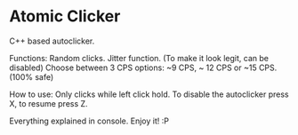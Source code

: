# Atomic Clicker
C++ based autoclicker.

Functions:
Random clicks.
Jitter function. (To make it look legit, can be disabled)
Choose between 3 CPS options: ~9 CPS, ~ 12 CPS or ~15 CPS. (100% safe)

How to use:
Only clicks while left click hold. To disable the autoclicker press X, to resume press Z.

Everything explained in console.
Enjoy it! 
:P
